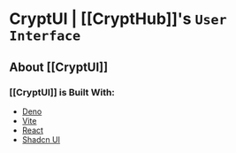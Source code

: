 # CryptUI | [[CryptHub]]'s `User Interface`


## About [[CryptUI]]
### [[CryptUI]] is Built With:
- [Deno](https://github.com/denoland/deno/)
- [Vite](https://github.com/vitejs/vite)
- [React](https://react.dev)
- [Shadcn UI](https://ui.shadcn.com/)


